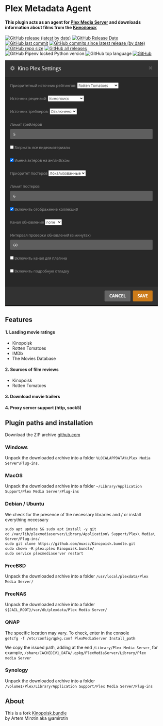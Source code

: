# Plex Metadata Agent
#### This plugin acts as an agent for [Plex Media Server](https://plex.tv) and downloads information about films from the [Кинопоиск](https://www.kinopoisk.ru/)

[![GitHub release (latest by date)](https://img.shields.io/github/v/release/muxcc/Kinopoisk.bundle?color=f60&style=flat-square)](https://github.com/muxcc/Kinopoisk.bundle/releases/latest)
[![GitHub Release Date](https://img.shields.io/github/release-date/muxcc/Kinopoisk.bundle?style=flat-square)](https://github.com/muxcc/Kinopoisk.bundle/releases/latest)
[![GitHub last commit](https://img.shields.io/github/last-commit/muxcc/Kinopoisk.bundle?style=flat-square)](https://github.com/muxcc/Kinopoisk.bundle/commits/master)
[![GitHub commits since latest release (by date)](https://img.shields.io/github/commits-since/muxcc/Kinopoisk.bundle/latest?style=flat-square)](https://github.com/muxcc/Kinopoisk.bundle/releases/latest)
[![GitHub repo size](https://img.shields.io/github/repo-size/muxcc/Kinopoisk.bundle?style=flat-square)](https://github.com/muxcc/Kinopoisk.bundle)
[![GitHub all releases](https://img.shields.io/github/downloads/muxcc/Kinopoisk.bundle/total?style=flat-square)](https://github.com/muxcc/Kinopoisk.bundle)
![GitHub Pipenv locked Python version](https://img.shields.io/github/pipenv/locked/python-version/muxcc/Kinopoisk.bundle?style=flat-square)
![GitHub top language](https://img.shields.io/github/languages/top/muxcc/Kinopoisk.bundle?style=flat-square)
[![GitHub](https://img.shields.io/github/license/muxcc/Kinopoisk.bundle?style=flat-square)](https://mit-license.org/)

![Plex Metadata Agent](https://github.com/muxcc/AummGit/raw/master/docs/pub/images/kinopoisk.png "This plugin acts as an agent for Plex Media Server and downloads information about films from the Кинопоиск site.")

## Features
#### 1. Loading movie ratings
+ Kinopoisk
+ Rotten Tomatoes
+ IMDb
+ The Movies Database
#### 2. Sources of film reviews
+ Kinopoisk
+ Rotten Tomatoes
#### 3. Download movie trailers
#### 4. Proxy server support (http, sock5)

## Plugin paths and installation
Download the ZIP archive [github.com](https://github.com/muxcc/Kinopoisk.bundle/archive/master.zip)

### Windows
Unpack the downloaded archive into a folder `%LOCALAPPDATA%\Plex Media Server\Plug-ins`.

### MacOS
Unpack the downloaded archive into a folder `~/Library/Application Support/Plex Media Server/Plug-ins`

### Debian / Ubuntu
We check for the presence of the necessary libraries and / or install everything necessary
```
sudo apt update && sudo apt install -y git
cd /var/lib/plexmediaserver/Library/Application\ Support/Plex\ Media\ Server/Plug-ins/
sudo git clone https://github.com/muxcc/Kinopoisk.bundle.git
sudo chown -R plex:plex Kinopoisk.bundle/
sudo service plexmediaserver restart
```
### FreeBSD
Unpack the downloaded archive into a folder `/usr/local/plexdata/Plex Media Server/`

### FreeNAS
Unpack the downloaded archive into a folder `${JAIL_ROOT}/var/db/plexdata/Plex Media Server/`

### QNAP
The specific location may vary. To check, enter in the console <br />
`getcfg -f /etc/config/qpkg.conf PlexMediaServer Install_path`

We copy the issued path, adding at the end `/Library/Plex Media Server`, for example, `/share/CACHEDEV1_DATA/.qpkg/PlexMediaServer/Library/Plex media Server`

### Synology
Unpack the downloaded archive into a folder `/volume1/Plex/Library/Application Support/Plex Media Server/Plug-ins`

## About
This is a fork [Kinopoisk.bundle](https://github.com/amirotin/Kinopoisk.bundle) <br />
by Artem Mirotin aka @amirotin
